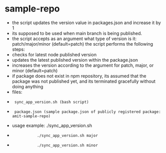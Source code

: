 # sample-repo
- the script updates the version value in packages.json and increase it by 1
- its supposed to be used when main branch is being published.
- the script accepts as an argument what type of version is it: patch/major/minor (default=patch)
the script performs the following steps:
- checks for latest node published version
- updates the latest published version within the package.json
- increases the version according to the argument for patch, major, or minor (default=patch)
- if package does not exist in npm repository, its assumed that the package was not published yet, and its terminated gracefully without doing anything
- files: 
-      sync_app_version.sh (bash script)
-      package.json (sample package.json of publicly registered package: amit-sample-repo)
- usage example: ./sync_app_version.sh
-                ./sync_app_version.sh major
-                ./sync_app_version.sh minor
